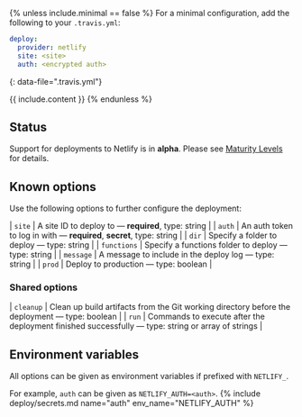 {% unless include.minimal == false %}
For a minimal configuration, add the following to your `.travis.yml`:

```yaml
deploy:
  provider: netlify
  site: <site>
  auth: <encrypted auth>
```
{: data-file=".travis.yml"}



{{ include.content }}
{% endunless %}

## Status

Support for deployments to Netlify is in **alpha**. Please see [Maturity Levels](/user/deployment-v2#maturity-levels) for details.
## Known options

Use the following options to further configure the deployment:

| `site` | A site ID to deploy to &mdash; **required**, type: string |
| `auth` | An auth token to log in with &mdash; **required**, **secret**, type: string |
| `dir` | Specify a folder to deploy &mdash; type: string |
| `functions` | Specify a functions folder to deploy &mdash; type: string |
| `message` | A message to include in the deploy log &mdash; type: string |
| `prod` | Deploy to production &mdash; type: boolean |

### Shared options

| `cleanup` | Clean up build artifacts from the Git working directory before the deployment &mdash; type: boolean |
| `run` | Commands to execute after the deployment finished successfully &mdash; type: string or array of strings |

## Environment variables

All options can be given as environment variables if prefixed with `NETLIFY_`.

For example, `auth` can be given as `NETLIFY_AUTH=<auth>`.
{% include deploy/secrets.md name="auth" env_name="NETLIFY_AUTH" %}